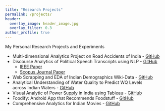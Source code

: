 ```yaml
---
title: "Research Projects"
permalink: /projects/
header:
  overlay_image: header_image.jpg
  overlay_filter: 0.3
author_profile: true
---
```


My Personal Research Projects and Experiments
  
- Multi-dimensional Analytics Project on Road Accidents of India - [GitHub](https://github.com/katreparitosh/Multi-Dimentional-Data-Analytics-of-Road-Accidents-in-India)
- Discourse Analytics of Political Speech Transcripts using NLP - [GitHub](https://github.com/katreparitosh/Discourse-Analytics-of-Political-Speech-Transcripts)
  - [IEEE Paper](https://ieeexplore.ieee.org/document/8971605)
  - [Scopus Journal Paper](https://www.ijrte.org/wp-content/uploads/papers/v8i3/C6503098319.pdf)
- Web Scrapping and EDA of Indian Demographics Wiki-Data - [GitHub](https://github.com/katreparitosh/Web-Scrapping-and-EDA)
- Analytical Understanding of Water Quality to Predict WQ Levels <br>
across Indian Waters - [GitHub](https://github.com/katreparitosh/Water-Quality-Analysis)
- Visual Analytic of Power Supply in India using Tableau - [GitHub](https://github.com/katreparitosh/TABLEAU-EDA-Power-Supply-India)
- Foodify: Android App that Recommends Foodstuff - [GitHub](https://github.com/katreparitosh/Foodify-Android-App)
- Comprehensive Analytics for Indian Movies - [GitHub](https://github.com/katreparitosh/DATA-ANALYSIS-of-Indian-Movies)
